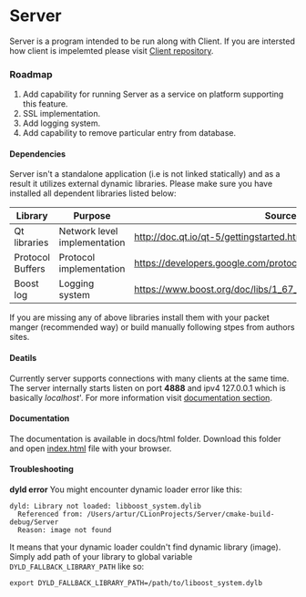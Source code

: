 # Server

Server is a program intended to be run along with Client.
If you are intersted how client is impelemted please visit
[Client repository](https://github.com/Miszo97/Client/tree/Development).

### Roadmap

1. Add capability for running Server as a service on platform supporting this feature.
2. SSL implementation.
3. Add logging system.
3. Add capability to remove particular entry from database.

#### Dependencies
Server isn't a standalone application (i.e is not linked statically) and as a result it utilizes external dynamic libraries.
Please make sure you have installed all dependent libraries listed below:

| Library          | Purpose                      | Source                                                             |
|------------------|------------------------------|--------------------------------------------------------------------|
| Qt libraries     | Network level implementation | http://doc.qt.io/qt-5/gettingstarted.html                          |
| Protocol Buffers | Protocol implementation      | https://developers.google.com/protocol-buffers/                    |
| Boost log        | Logging system               | https://www.boost.org/doc/libs/1_67_0/libs/log/doc/html/index.html |

If you are missing any of above libraries install them with your packet manger (recommended way)
or build manually following stpes from authors sites.

 
#### Deatils

Currently server supports connections with many clients at the same time. 
The server internally starts listen on port **4888** and ipv4 127.0.0.1 which is basically _localhost_'.
For more information visit [documentation section](documentation).

#### Documentation
The documentation is available in docs/html folder. Download this folder and open [index.html](docs/html/index.html) file with your browser. 

#### Troubleshooting

**dyld error**
You might encounter dynamic loader error like this:
````
dyld: Library not loaded: libboost_system.dylib
  Referenced from: /Users/artur/CLionProjects/Server/cmake-build-debug/Server
  Reason: image not found

````
It means that your dynamic loader couldn't find dynamic library (image). Simply add path of your library to global variable 
`DYLD_FALLBACK_LIBRARY_PATH` like so:

`export DYLD_FALLBACK_LIBRARY_PATH=/path/to/liboost_system.dylb`

 
